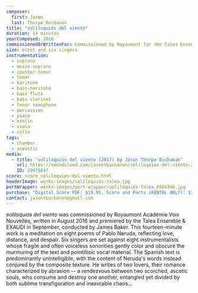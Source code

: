 ```yaml
---
composer:
  first: Jason
  last: Thorpe Buchanan
title: "soliloquios del viento"
duration: 14 minutes
yearComposed: 2016
commissionedOrWrittenFor: Commissioned by Royaumont for the Talea Ensemble+EXAUDI
size: octet and six singers
instrumentation:
  - soprano
  - mezzo-soprano
  - counter-tenor
  - tenor
  - baritone
  - bass-baritone
  - bass flute
  - bass clarinet
  - tenor saxophone
  - percussion
  - piano
  - violin
  - viola
  - cello
tags:
  - chamber
  - acoustic
media:
  - title: "soliloquios del viento (2017) by Jason Thorpe Buchanan"
    url: https://soundcloud.com/jasontbuchanan/soliloquios-del-viento-2016-talea-ensemble-exaudi-james-baker-conductor
    ID: 29975847
score: score_soliloquios-del-viento.html
headerImage: works-images/soliloquios-talea.jpg
portWrapper: works-images/port-wrapper/soliloquios-talea_660x340.jpg
purchase: "Digital Score PDF: $19.95, Score and Parts (RENTAL ONLY): $149.95"
contact: jasontbuchanan@gmail.com
---
```


<em>soliloquios del viento</em> was commissioned by Royaumont Académie Voix Nouvelles, written in August 2016 and premiered by the Talea Ensemble & EXAUDI in September, conducted by James Baker. This fourteen-minute work is a meditation on eight poems of Pablo Neruda, reflecting love, distance, and despair. Six singers are set against eight instrumentalists whose fragile and often voiceless sonorities gently color and obscure the murmuring of the text and pointillisic vocal material. The Spanish text is predominantly unintelligible, with the content of Neruda's words instead conjured by the composite texture. He writes of two lovers, their romance characterized by abrasion -- a rendezvous between two scorched, ascetic souls, who consume and destroy one another, entangled yet divided by both sublime transfiguration and inexorable chaos…
